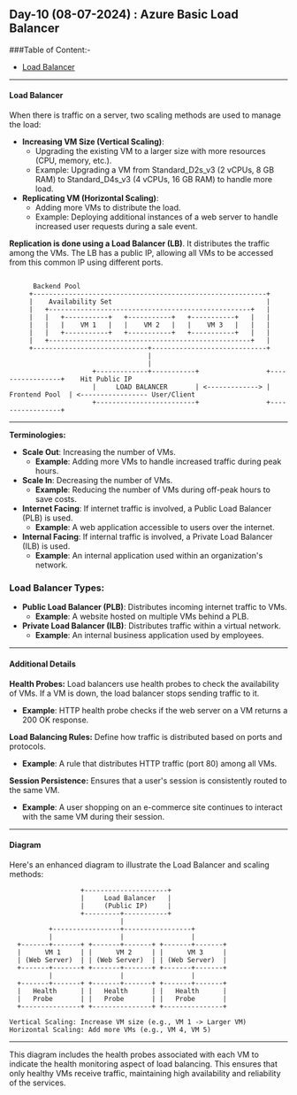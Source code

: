 ## Day-10 (08-07-2024) : Azure Basic Load Balancer

###Table of Content:-
- [Load Balancer](#introduction)
---

#### Load Balancer

When there is traffic on a server, two scaling methods are used to manage the load:
- **Increasing VM Size (Vertical Scaling)**:
   - Upgrading the existing VM to a larger size with more resources (CPU, memory, etc.).
   - Example: Upgrading a VM from Standard_D2s_v3 (2 vCPUs, 8 GB RAM) to Standard_D4s_v3 (4 vCPUs, 16 GB RAM) to handle more load.
- **Replicating VM (Horizontal Scaling)**:
  - Adding more VMs to distribute the load.
  - Example: Deploying additional instances of a web server to handle increased user requests during a sale event.

**Replication is done using a Load Balancer (LB)**. It distributes the traffic among the VMs. The LB has a public IP, allowing all VMs to be accessed from this common IP using different ports.

```plaintext

      Backend Pool
     +-----------------------------------------------------------+
     |    Availability Set                                       |
     |   +---------------------------------------------------+   |
     |   |   +-----------+   +-----------+   +-----------+   |   |
     |   |   |    VM 1   |   |    VM 2   |   |    VM 3   |   |   |
     |   |   +-----------+   +-----------+   +-----------+   |   |
     |   +---------------------------------------------------+   |
     +-----------------------------+-----------------------------+
                                   |
                                   |
                     +-------------+-----------+                 +-----------------+    Hit Public IP
                     |     LOAD BALANCER       | <-------------> |  Frontend Pool  | <----------------- User/Client
                     +-------------------------+                 +-----------------+

```

---

**Terminologies:**
- **Scale Out**: Increasing the number of VMs.
  - **Example**: Adding more VMs to handle increased traffic during peak hours.
- **Scale In**: Decreasing the number of VMs.
  - **Example**: Reducing the number of VMs during off-peak hours to save costs.
- **Internet Facing**: If internet traffic is involved, a Public Load Balancer (PLB) is used.
  - **Example**: A web application accessible to users over the internet.
- **Internal Facing**: If internal traffic is involved, a Private Load Balancer (ILB) is used.
  - **Example**: An internal application used within an organization's network.

### Load Balancer Types:
- **Public Load Balancer (PLB)**: Distributes incoming internet traffic to VMs.
  - **Example**: A website hosted on multiple VMs behind a PLB.
- **Private Load Balancer (ILB)**: Distributes traffic within a virtual network.
  - **Example**: An internal business application used by employees.

---

#### Additional Details

**Health Probes:** Load balancers use health probes to check the availability of VMs. If a VM is down, the load balancer stops sending traffic to it.
- **Example**: HTTP health probe checks if the web server on a VM returns a 200 OK response.

**Load Balancing Rules:** Define how traffic is distributed based on ports and protocols.
- **Example**: A rule that distributes HTTP traffic (port 80) among all VMs.

**Session Persistence:** Ensures that a user's session is consistently routed to the same VM.
- **Example**: A user shopping on an e-commerce site continues to interact with the same VM during their session.

---

#### Diagram

Here's an enhanced diagram to illustrate the Load Balancer and scaling methods:

```plaintext
                  +---------------------+
                  |     Load Balancer   |
                  |     (Public IP)     |
                  +---------+-----------+
                            |
          +-----------------+-----------------+
          |                 |                 |
  +-------+-------+ +-------+-------+ +-------+-------+
  |      VM 1     | |      VM 2     | |      VM 3     |
  | (Web Server)  | | (Web Server)  | | (Web Server)  |
  +-------+-------+ +-------+-------+ +-------+-------+
          |                 |                 |
  +-------+-------+ +-------+-------+ +-------+-------+
  |   Health      | |   Health      | |   Health      |
  |   Probe       | |   Probe       | |   Probe       |
  +---------------+ +---------------+ +---------------+

Vertical Scaling: Increase VM size (e.g., VM 1 -> Larger VM)
Horizontal Scaling: Add more VMs (e.g., VM 4, VM 5)
```

---

This diagram includes the health probes associated with each VM to indicate the health monitoring aspect of load balancing. This ensures that only healthy VMs receive traffic, maintaining high availability and reliability of the services.
